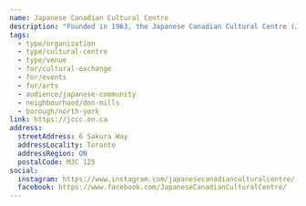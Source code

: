 ```yaml
---
name: Japanese Canadian Cultural Centre
description: "Founded in 1963, the Japanese Canadian Cultural Centre (JCCC) is one of the largest and most vibrant Japanese cultural centres in the world. The JCCC offers a broad spectrum of Japanese traditional and contemporary cultural programs, martial arts, festivals, performances, film screenings, art exhibitions and other experiences for its thousands of members and hundreds of thousands of annual visitors."
tags:
  - type/organization
  - type/cultural-centre
  - type/venue
  - for/cultural-exchange
  - for/events
  - for/arts
  - audience/japanese-community
  - neighbourhood/don-mills
  - borough/north-york
link: https://jccc.on.ca
address:
  streetAddress: 6 Sakura Way
  addressLocality: Toronto
  addressRegion: ON
  postalCode: M3C 1Z5
social:
  instagram: https://www.instagram.com/japanesecanadianculturalcentre/
  facebook: https://www.facebook.com/JapaneseCanadianCulturalCentre/
---
```

